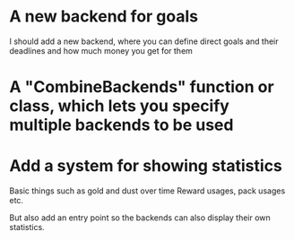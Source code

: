 # A new backend for goals

I should add a new backend, where you can define direct goals and their deadlines and how much money you get for them

# A "CombineBackends" function or class, which lets you specify multiple backends to be used

# Add a system for showing statistics

Basic things such as gold and dust over time
Reward usages, pack usages etc.

But also add an entry point so the backends can also display their own statistics.
